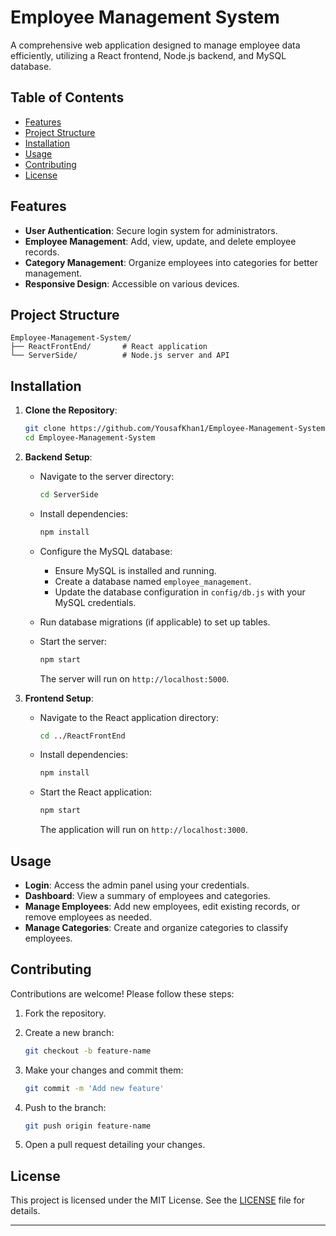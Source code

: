 
# Employee Management System

A comprehensive web application designed to manage employee data efficiently, utilizing a React frontend, Node.js backend, and MySQL database.

## Table of Contents

- [Features](#features)
- [Project Structure](#project-structure)
- [Installation](#installation)
- [Usage](#usage)
- [Contributing](#contributing)
- [License](#license)

## Features

- **User Authentication**: Secure login system for administrators.
- **Employee Management**: Add, view, update, and delete employee records.
- **Category Management**: Organize employees into categories for better management.
- **Responsive Design**: Accessible on various devices.

## Project Structure

```
Employee-Management-System/
├── ReactFrontEnd/       # React application
└── ServerSide/          # Node.js server and API
```

## Installation

1. **Clone the Repository**:

   ```bash
   git clone https://github.com/YousafKhan1/Employee-Management-System-in-React-Node-MySQL.git
   cd Employee-Management-System
   ```

2. **Backend Setup**:

   - Navigate to the server directory:

     ```bash
     cd ServerSide
     ```

   - Install dependencies:

     ```bash
     npm install
     ```

   - Configure the MySQL database:

     - Ensure MySQL is installed and running.
     - Create a database named `employee_management`.
     - Update the database configuration in `config/db.js` with your MySQL credentials.

   - Run database migrations (if applicable) to set up tables.

   - Start the server:

     ```bash
     npm start
     ```

     The server will run on `http://localhost:5000`.

3. **Frontend Setup**:

   - Navigate to the React application directory:

     ```bash
     cd ../ReactFrontEnd
     ```

   - Install dependencies:

     ```bash
     npm install
     ```

   - Start the React application:

     ```bash
     npm start
     ```

     The application will run on `http://localhost:3000`.

## Usage

- **Login**: Access the admin panel using your credentials.
- **Dashboard**: View a summary of employees and categories.
- **Manage Employees**: Add new employees, edit existing records, or remove employees as needed.
- **Manage Categories**: Create and organize categories to classify employees.

## Contributing

Contributions are welcome! Please follow these steps:

1. Fork the repository.
2. Create a new branch:

   ```bash
   git checkout -b feature-name
   ```

3. Make your changes and commit them:

   ```bash
   git commit -m 'Add new feature'
   ```

4. Push to the branch:

   ```bash
   git push origin feature-name
   ```

5. Open a pull request detailing your changes.

## License

This project is licensed under the MIT License. See the [LICENSE](LICENSE) file for details.

---
